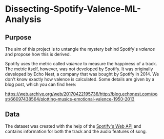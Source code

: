 # Dissecting-Spotify-Valence-ML-Analysis 

## Purpose
The aim of this project is to untangle the mystery behind Spotify's *valence* and propose how this is derived.

Spotify uses the metric called *valence* to measure the happiness of a track. The metric itself, however, was not developed by Spotify. It was originally developed by Echo Nest, a company that was bought by Spotify in 2014. We don't know exactly how valence is calculated. Some details are given by a blog post, which you can find here:

https://web.archive.org/web/20170422195736/http://blog.echonest.com/post/66097438564/plotting-musics-emotional-valence-1950-2013

## Data
The dataset was created with the help of the [Spotify's Web API](https://developer.spotify.com/documentation/web-api/reference/#/) and contains information for both the track and the audio features of song. 

